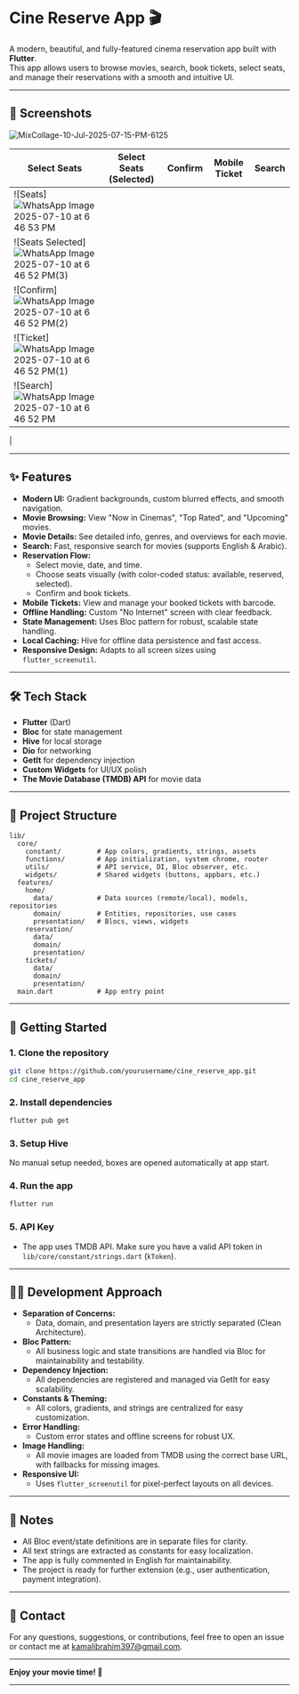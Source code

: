 
# Cine Reserve App 🎬

A modern, beautiful, and fully-featured cinema reservation app built with **Flutter**.  
This app allows users to browse movies, search, book tickets, select seats, and manage their reservations with a smooth and intuitive UI.

---

## 📱 Screenshots
![MixCollage-10-Jul-2025-07-15-PM-6125](https://github.com/user-attachments/assets/adad9c21-55c1-4a4a-9199-15e072c5a6e0)



| Select Seats | Select Seats (Selected) | Confirm | Mobile Ticket | Search |
|--------------|------------------------|---------|--------------|--------|
| ![Seats]![WhatsApp Image 2025-07-10 at 6 46 53 PM](https://github.com/user-attachments/assets/3fbecec0-e17b-45c8-a91c-3648d09c09e5)
  | ![Seats Selected] ![WhatsApp Image 2025-07-10 at 6 46 52 PM(3)](https://github.com/user-attachments/assets/51aa8b97-fe81-435a-a590-dc644449d217)
 | ![Confirm] ![WhatsApp Image 2025-07-10 at 6 46 52 PM(2)](https://github.com/user-attachments/assets/8410d594-b3c4-40d9-8c7d-3953f10dd932)
| ![Ticket] ![WhatsApp Image 2025-07-10 at 6 46 52 PM(1)](https://github.com/user-attachments/assets/db80ded7-7533-49ce-b9a1-93117ecf0084)
 | ![Search] ![WhatsApp Image 2025-07-10 at 6 46 52 PM](https://github.com/user-attachments/assets/0788e53f-3187-42d3-87f5-8c01e1dfe3eb)
 |

---

## ✨ Features

- **Modern UI:** Gradient backgrounds, custom blurred effects, and smooth navigation.
- **Movie Browsing:** View "Now in Cinemas", "Top Rated", and "Upcoming" movies.
- **Movie Details:** See detailed info, genres, and overviews for each movie.
- **Search:** Fast, responsive search for movies (supports English & Arabic).
- **Reservation Flow:**  
  - Select movie, date, and time.
  - Choose seats visually (with color-coded status: available, reserved, selected).
  - Confirm and book tickets.
- **Mobile Tickets:** View and manage your booked tickets with barcode.
- **Offline Handling:** Custom "No Internet" screen with clear feedback.
- **State Management:** Uses Bloc pattern for robust, scalable state handling.
- **Local Caching:** Hive for offline data persistence and fast access.
- **Responsive Design:** Adapts to all screen sizes using `flutter_screenutil`.

---

## 🛠️ Tech Stack

- **Flutter** (Dart)
- **Bloc** for state management
- **Hive** for local storage
- **Dio** for networking
- **GetIt** for dependency injection
- **Custom Widgets** for UI/UX polish
- **The Movie Database (TMDB) API** for movie data

---

## 📂 Project Structure

```
lib/
  core/
    constant/         # App colors, gradients, strings, assets
    functions/        # App initialization, system chrome, router
    utils/            # API service, DI, Bloc observer, etc.
    widgets/          # Shared widgets (buttons, appbars, etc.)
  features/
    home/
      data/           # Data sources (remote/local), models, repositories
      domain/         # Entities, repositories, use cases
      presentation/   # Blocs, views, widgets
    reservation/
      data/
      domain/
      presentation/
    tickets/
      data/
      domain/
      presentation/
  main.dart           # App entry point
```

---

## 🚀 Getting Started

### 1. **Clone the repository**
```sh
git clone https://github.com/yourusername/cine_reserve_app.git
cd cine_reserve_app
```

### 2. **Install dependencies**
```sh
flutter pub get
```

### 3. **Setup Hive**
No manual setup needed, boxes are opened automatically at app start.

### 4. **Run the app**
```sh
flutter run
```

### 5. **API Key**
- The app uses TMDB API. Make sure you have a valid API token in `lib/core/constant/strings.dart` (`kToken`).

---

## 🧑‍💻 Development Approach

- **Separation of Concerns:**  
  - Data, domain, and presentation layers are strictly separated (Clean Architecture).
- **Bloc Pattern:**  
  - All business logic and state transitions are handled via Bloc for maintainability and testability.
- **Dependency Injection:**  
  - All dependencies are registered and managed via GetIt for easy scalability.
- **Constants & Theming:**  
  - All colors, gradients, and strings are centralized for easy customization.
- **Error Handling:**  
  - Custom error states and offline screens for robust UX.
- **Image Handling:**  
  - All movie images are loaded from TMDB using the correct base URL, with fallbacks for missing images.
- **Responsive UI:**  
  - Uses `flutter_screenutil` for pixel-perfect layouts on all devices.

---

## 📝 Notes

- All Bloc event/state definitions are in separate files for clarity.
- All text strings are extracted as constants for easy localization.
- The app is fully commented in English for maintainability.
- The project is ready for further extension (e.g., user authentication, payment integration).

---

## 📧 Contact

For any questions, suggestions, or contributions, feel free to open an issue or contact me at kamalibrahim397@gmail.com.

---

**Enjoy your movie time! 🍿**

---

